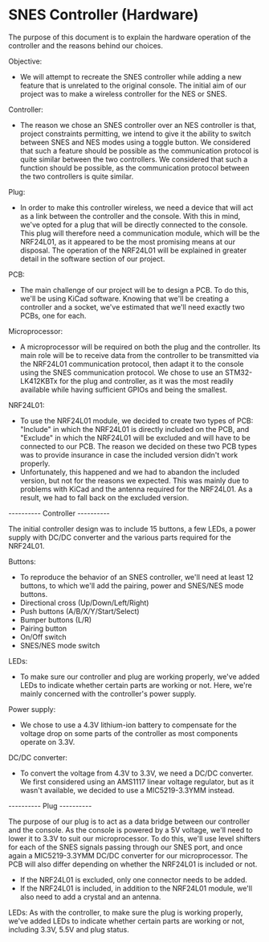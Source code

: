 # SNES Controller (Hardware)
The purpose of this document is to explain the hardware operation of the controller and the reasons behind our choices.

Objective:
- We will attempt to recreate the SNES controller while adding a new feature that is unrelated to the original console. The initial aim of our project was to make a wireless controller for the NES or SNES.

Controller:
- The reason we chose an SNES controller over an NES controller is that, project constraints permitting, we intend to give it the ability to switch between SNES and NES modes using a toggle button. We considered that such a feature should be possible as the communication protocol is quite similar between the two controllers. We considered that such a function should be possible, as the communication protocol between the two controllers is quite similar.

Plug:
- In order to make this controller wireless, we need a device that will act as a link between the controller and the console. With this in mind, we've opted for a plug that will be directly connected to the console. This plug will therefore need a communication module, which will be the NRF24L01, as it appeared to be the most promising means at our disposal. The operation of the NRF24L01 will be explained in greater detail in the software section of our project.

PCB:
- The main challenge of our project will be to design a PCB. To do this, we'll be using KiCad software. Knowing that we'll be creating a controller and a socket, we've estimated that we'll need exactly two PCBs, one for each.

Microprocessor:
- A microprocessor will be required on both the plug and the controller. Its main role will be to receive data from the controller to be transmitted via the NRF24L01 communication protocol, then adapt it to the console using the SNES communication protocol. We chose to use an STM32-LK412KBTx for the plug and controller, as it was the most readily available while having sufficient GPIOs and being the smallest.

NRF24L01:
- To use the NRF24L01 module, we decided to create two types of PCB: "Include" in which the NRF24L01 is directly included on the PCB, and "Exclude" in which the NRF24L01 will be excluded and will have to be connected to our PCB. The reason we decided on these two PCB types was to provide insurance in case the included version didn't work properly.
- Unfortunately, this happened and we had to abandon the included version, but not for the reasons we expected. This was mainly due to problems with KiCad and the antenna required for the NRF24L01. As a result, we had to fall back on the excluded version.

---------- Controller ----------

The initial controller design was to include 15 buttons, a few LEDs, a power supply with DC/DC converter and the various parts required for the NRF24L01.

Buttons:
- To reproduce the behavior of an SNES controller, we'll need at least 12 buttons, to which we'll add the pairing, power and SNES/NES mode buttons.
- Directional cross (Up/Down/Left/Right)
- Push buttons (A/B/X/Y/Start/Select)
- Bumper buttons (L/R)
- Pairing button
- On/Off switch
- SNES/NES mode switch

LEDs:
- To make sure our controller and plug are working properly, we've added LEDs to indicate whether certain parts are working or not. Here, we're mainly concerned with the controller's power supply.

Power supply:
- We chose to use a 4.3V lithium-ion battery to compensate for the voltage drop on some parts of the controller as most components operate on 3.3V.

DC/DC converter:
- To convert the voltage from 4.3V to 3.3V, we need a DC/DC converter. We first considered using an AMS1117 linear voltage regulator, but as it wasn't available, we decided to use a MIC5219-3.3YMM instead.



---------- Plug ----------

The purpose of our plug is to act as a data bridge between our controller and the console. As the console is powered by a 5V voltage, we'll need to lower it to 3.3V to suit our microprocessor. To do this, we'll use level shifters for each of the SNES signals passing through our SNES port, and once again a MIC5219-3.3YMM DC/DC converter for our microprocessor. The PCB will also differ depending on whether the NRF24L01 is included or not.
- If the NRF24L01 is excluded, only one connector needs to be added.
- If the NRF24L01 is included, in addition to the NRF24L01 module, we'll also need to add a crystal and an antenna.

LEDs:
As with the controller, to make sure the plug is working properly, we've added LEDs to indicate whether certain parts are working or not, including 3.3V, 5.5V and plug status.
